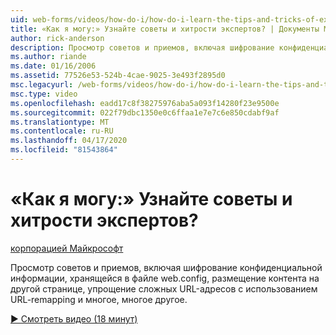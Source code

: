 ```yaml
---
uid: web-forms/videos/how-do-i/how-do-i-learn-the-tips-and-tricks-of-experts
title: «Как я могу:» Узнайте советы и хитрости экспертов? | Документы Майкрософт
author: rick-anderson
description: Просмотр советов и приемов, включая шифрование конфиденциальной информации, хранящейся в файле web.config, размещение контента на другой странице, упрощение сложных URL-адресов...
ms.author: riande
ms.date: 01/16/2006
ms.assetid: 77526e53-524b-4cae-9025-3e493f2895d0
msc.legacyurl: /web-forms/videos/how-do-i/how-do-i-learn-the-tips-and-tricks-of-experts
msc.type: video
ms.openlocfilehash: eadd17c8f38275976aba5a093f14280f23e9500e
ms.sourcegitcommit: 022f79dbc1350e0c6ffaa1e7e7c6e850cdabf9af
ms.translationtype: MT
ms.contentlocale: ru-RU
ms.lasthandoff: 04/17/2020
ms.locfileid: "81543864"
---
```

# <a name="how-do-i-learn-the-tips-and-tricks-of-experts"></a>«Как я могу:» Узнайте советы и хитрости экспертов?

[корпорацией Майкрософт](https://github.com/microsoft)

Просмотр советов и приемов, включая шифрование конфиденциальной информации, хранящейся в файле web.config, размещение контента на другой странице, упрощение сложных URL-адресов с использованием URL-remapping и многое, многое другое.

[&#9654; Смотреть видео (18 минут)](https://channel9.msdn.com/Blogs/ASP-NET-Site-Videos/how-do-i-learn-the-tips-and-tricks-of-experts)
